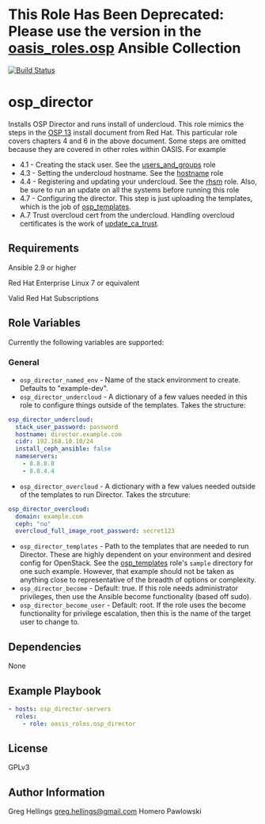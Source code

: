 # This Role Has Been Deprecated: Please use the version in the [oasis_roles.osp](https://github.com/oasis-roles/ansible_collection_osp) Ansible Collection

[![Build Status](https://travis-ci.com/oasis-roles/osp_director.svg?branch=master)](https://travis-ci.com/oasis-roles/osp_director)

osp_director
===========

Installs OSP Director and runs install of undercloud. This role mimics the steps in the
[OSP 13](https://access.redhat.com/documentation/en-us/red_hat_openstack_platform/13/html-single/director_installation_and_usage/)
install document from Red Hat. This particular role covers chapters 4 and 6 in
the above document. Some steps are omitted because they are covered
in other roles within OASIS. For example

* 4.1 - Creating the stack user. See the
[users\_and\_groups](https://github.com/oasis-roles/users_and_groups) role
* 4.3 - Setting the undercloud hostname. See the
[hostname](https://github.com/oasis-roles/hostname) role
* 4.4 - Registering and updating your undercloud. See the
[rhsm](https://github.com/oasis-roles/rhsm) role. Also, be sure to run an update
on all the systems before running this role
* 4.7 - Configuring the director. This step is just uploading the templates, which
is the job of [osp\_templates](https://github.com/oasis-roles/osp_templates).
* A.7 Trust overcloud cert from the undercloud. Handling overcloud certificates
is the work of [update\_ca\_trust](https://github.com/oasis-roles/update_ca_trust).


Requirements
------------

Ansible 2.9 or higher

Red Hat Enterprise Linux 7 or equivalent

Valid Red Hat Subscriptions

Role Variables
--------------

Currently the following variables are supported:

### General

* `osp_director_named_env` - Name of the stack environment to create. Defaults
  to "example-dev".
* `osp_director_undercloud` - A dictionary of a few values needed in this role
  to configure things outside of the templates. Takes the structure:
```yaml
osp_director_undercloud:
  stack_user_password: password
  hostname: director.example.com
  cidr: 192.168.10.10/24
  install_ceph_ansible: false
  nameservers:
    - 8.8.8.8
    - 8.8.4.4
```
* `osp_director_overcloud` - A dictionary with a few values needed outside
  of the templates to run Director. Takes the strcuture:
```yaml
osp_director_overcloud:
  domain: example.com
  ceph: "no"
  overcloud_full_image_root_password: secret123
```
* `osp_director_templates` - Path to the templates that are needed to run
  Director. These are highly dependent on your environment and desired config
  for OpenStack. See the [osp\_templates](https://github.com/oasis-roles/osp_templates)
  role's `sample` directory for one such example. However, that example should
  not be taken as anything close to representative of the breadth of options
  or complexity.
* `osp_director_become` - Default: true. If this role needs administrator
  privileges, then use the Ansible become functionality (based off sudo).
* `osp_director_become_user` - Default: root. If the role uses the become
  functionality for privilege escalation, then this is the name of the target
  user to change to.

Dependencies
------------

None

Example Playbook
----------------

```yaml
- hosts: osp_director-servers
  roles:
    - role: oasis_roles.osp_director
```

License
-------

GPLv3

Author Information
------------------

Greg Hellings <greg.hellings@gmail.com>
Homero Pawlowski
